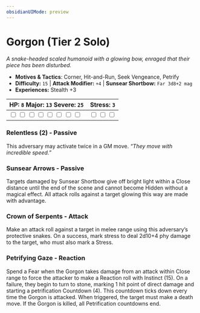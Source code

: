 ```yaml
---
obsidianUIMode: preview
---
```

# Gorgon (Tier 2 Solo)

*A snake-headed scaled humanoid with a glowing bow, enraged that their piece has been disturbed.*

- **Motives & Tactics**: Corner, Hit-and-Run, Seek Vengeance, Petrify
- **Difficulty:** `15` | **Attack Modifier:** `+4` | **Sunsear Shortbow:** `Far 3d8+2 mag`
- **Experiences:** Stealth +3

| HP: `8` Major: `13` Severe: `25` | Stress: `3` |
|--|--|
|  <input type="checkbox" unchecked id="770a2e1c"> <input type="checkbox" unchecked id="f27212d4"> <input type="checkbox" unchecked id="c5c0bc4b"> <input type="checkbox" unchecked id="c77c7894"> <input type="checkbox" unchecked id="05de712c"> <input type="checkbox" unchecked id="ca9274fd"> <input type="checkbox" unchecked id="e83b7bd4"> <input type="checkbox" unchecked id="e0c191ec"> |  <input type="checkbox" unchecked id="95a89986"> <input type="checkbox" unchecked id="4918fb04"> <input type="checkbox" unchecked id="d49b9d55"> |

### Relentless (2) - Passive

This adversary may activate twice in a GM move. *“They move with incredible speed.”*

### Sunsear Arrows - Passive

Targets damaged by Sunsear Shortbow give off bright light within a Close distance until the end of the scene and cannot become Hidden without a magical effect. All attack rolls against a target glowing this way are made with advantage. 

### Crown of Serpents - Attack

Make an attack roll against a target in melee range using this adversary’s protective snakes. On a success, mark stress to deal 2d10+4 phy damage to the target, who must also mark a Stress. 

### Petrifying Gaze - Reaction

Spend a Fear when the Gorgon takes damage from an attack within Close range to force the attacker to make a Reaction roll with Instinct (15). On a failure, they begin to turn to stone, marking 1 hit point of direct damage and starting a petrification Countdown (4). This countdown ticks down every time the Gorgon is attacked. When triggered, the target must make a death move. If the Gorgon is killed, all Petrification countdowns end. 



